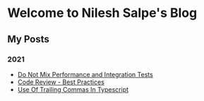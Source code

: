 # Welcome to Nilesh Salpe's Blog

## My Posts 
### 2021
- [Do Not Mix Performance and Integration Tests](https://nileshsalpe.github.io/2021/01/01/do-not-mix-performance-tests-and-e2e-tests)
- [Code Review - Best Practices](https://nileshsalpe.github.io/2021/02/01/Code-Review-Best-Practices)
- [Use Of Trailing Commas In Typescript](https://nileshsalpe.github.io/2020/02/01/typescript-use-of-traling-commas)
